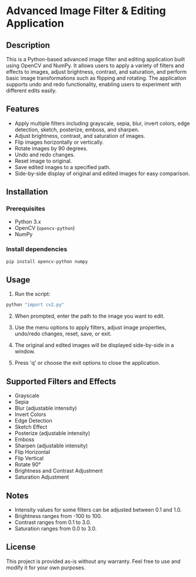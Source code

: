# Advanced Image Filter & Editing Application

## Description
This is a Python-based advanced image filter and editing application built using OpenCV and NumPy. It allows users to apply a variety of filters and effects to images, adjust brightness, contrast, and saturation, and perform basic image transformations such as flipping and rotating. The application supports undo and redo functionality, enabling users to experiment with different edits easily.

## Features
- Apply multiple filters including grayscale, sepia, blur, invert colors, edge detection, sketch, posterize, emboss, and sharpen.
- Adjust brightness, contrast, and saturation of images.
- Flip images horizontally or vertically.
- Rotate images by 90 degrees.
- Undo and redo changes.
- Reset image to original.
- Save edited images to a specified path.
- Side-by-side display of original and edited images for easy comparison.

## Installation

### Prerequisites
- Python 3.x
- OpenCV (`opencv-python`)
- NumPy

### Install dependencies
```bash
pip install opencv-python numpy
```

## Usage

1. Run the script:
```bash
python "import cv2.py"
```

2. When prompted, enter the path to the image you want to edit.

3. Use the menu options to apply filters, adjust image properties, undo/redo changes, reset, save, or exit.

4. The original and edited images will be displayed side-by-side in a window.

5. Press 'q' or choose the exit options to close the application.

## Supported Filters and Effects
- Grayscale
- Sepia
- Blur (adjustable intensity)
- Invert Colors
- Edge Detection
- Sketch Effect
- Posterize (adjustable intensity)
- Emboss
- Sharpen (adjustable intensity)
- Flip Horizontal
- Flip Vertical
- Rotate 90°
- Brightness and Contrast Adjustment
- Saturation Adjustment

## Notes
- Intensity values for some filters can be adjusted between 0.1 and 1.0.
- Brightness ranges from -100 to 100.
- Contrast ranges from 0.1 to 3.0.
- Saturation ranges from 0.0 to 3.0.

## License
This project is provided as-is without any warranty. Feel free to use and modify it for your own purposes.
